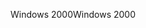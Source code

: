 <span data-ttu-id="5eaa9-101">Windows 2000</span><span class="sxs-lookup"><span data-stu-id="5eaa9-101">Windows 2000</span></span>